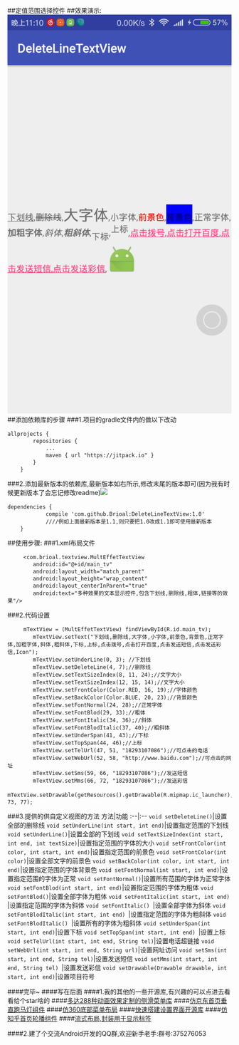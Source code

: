 ##定值范围选择控件
##效果演示:
![](https://github.com/Brioal/DeleteLineTextView/blob/master/art/1.png)
##添加依赖库的步骤
###1.项目的gradle文件内的做以下改动
```
allprojects {
		repositories {
			...
			maven { url "https://jitpack.io" }
		}
	}
```
###2.添加最新版本的依赖库,最新版本如右所示,修改末尾的版本即可(因为我有时候更新版本了会忘记修改readme)[![](https://jitpack.io/v/Brioal/DeleteLineTextView.svg)](https://jitpack.io/#Brioal/DeleteLineTextView)
```
dependencies {
	        compile 'com.github.Brioal:DeleteLineTextView:1.0'
	        ////例如上面最新版本是1.1,则只要把1.0改成1.1即可使用最新版本
	}
```
##使用步骤:
###1.xml布局文件

```
     <com.brioal.textview.MultEffetTextView
        android:id="@+id/main_tv"
        android:layout_width="match_parent"
        android:layout_height="wrap_content"
        android:layout_centerInParent="true"
        android:text="多种效果的文本显示控件,包含下划线,删除线,粗体,链接等的效果"/>

```
###2.代码设置
```
     mTextView = (MultEffetTextView) findViewById(R.id.main_tv);
        mTextView.setText("下划线,删除线,大字体,小字体,前景色,背景色,正常字体,加粗字体,斜体,粗斜体,下标,上标,点击拨号,点击打开百度,点击发送短信,点击发送彩信,Icon");
        mTextView.setUnderLine(0, 3); //下划线
        mTextView.setDeleteLine(4, 7);//删除线
        mTextView.setTextSizeIndex(8, 11, 24);//文字大小
        mTextView.setTextSizeIndex(12, 15, 14);//文字大小
        mTextView.setFrontColor(Color.RED, 16, 19);//字体颜色
        mTextView.setBackColor(Color.BLUE, 20, 23);//背景颜色
        mTextView.setFontNormal(24, 28);//正常字体
        mTextView.setFontBlod(29, 33);//粗体
        mTextView.setFontItalic(34, 36);//斜体
        mTextView.setFontBlodItalic(37, 40);//粗斜体
        mTextView.setUnderSpan(41, 43);//下标
        mTextView.setTopSpan(44, 46);//上标
        mTextView.setTelUrl(47, 51, "18293107086");//可点击的电话
        mTextView.setWebUrl(52, 58, "http://www.baidu.com");//可点击的网址
        mTextView.setSms(59, 66, "18293107086");//发送短信
        mTextView.setMms(66, 72, "18293107086");//发送彩信
        mTextView.setDrawable(getResources().getDrawable(R.mipmap.ic_launcher), 73, 77);

```
###3.提供的供自定义视图的方法
方法|功能
:--|:--
`void setDeleteLine()`|设置全部的删除线
`void setUnderLine(int start, int end)`|设置指定范围的下划线
`void setUnderLine()`|设置全部的下划线
`void setTextSizeIndex(int start, int end, int textSize)`|设置指定范围的字体的大小
`void setFrontColor(int color, int start, int end)`|设置指定范围的前景色
`void setFrontColor(int color)`|设置全部文字的前景色
`void setBackColor(int color, int start, int end)`|设置指定范围的字体背景色
`void setFontNormal(int start, int end)`|设置指定范围的字体为正常
`void setFontNormal()`|设置所有范围的字体为正常字体
`void setFontBlod(int start, int end)`|设置指定范围的字体为粗体
`void setFontBlod()`|设置全部字体为粗体
`void setFontItalic(int start, int end) `|设置指定范围的字体为斜体
`void setFontItalic() `|设置全部字体为斜体
`void setFontBlodItalic(int start, int end) `|设置指定范围的字体为粗斜体
`void setFontBlodItalic() `|设置所有的字体为粗斜体
`void setUnderSpan(int start, int end)`|设置下标
`void setTopSpan(int start, int end) `|设置上标
`void setTelUrl(int start, int end, String tel)`|设置电话超链接
`void setWebUrl(int start, int end, String url)`|设置网址访问
`void setSms(int start, int end, String tel)`|设置发送短信
`void setMms(int start, int end, String tel) `|设置发送彩信
`void setDrawable(Drawable drawable, int start, int end)`|设置项目符号


####完毕~
####写在后面
####1.我的其他的一些开源库,有兴趣的可以点进去看看给个star啥的
####[多达288种动画效果定制的侧滑菜单库](https://github.com/Brioal/SwipeMenuDemo)
####[仿京东首页垂直跑马灯组件](https://github.com/Brioal/ADTextView)
####[仿360底部菜单布局](https://github.com/Brioal/BottomTabLayout)
####[快速搭建设置界面开源库](https://github.com/Brioal/BrioalSetting)
####[仿知乎首页轮播组件](https://github.com/Brioal/Banner)
####[流式布局,封装用于显示标签](https://github.com/Brioal/Label)

####2.建了个交流Android开发的QQ群,欢迎新手老手:群号:375276053
